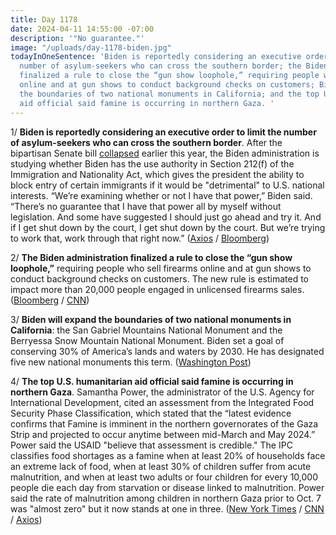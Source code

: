 ```yaml
---
title: Day 1178
date: 2024-04-11 14:55:00 -07:00
description: '"No guarantee."'
image: "/uploads/day-1178-biden.jpg"
todayInOneSentence: 'Biden is reportedly considering an executive order to limit the
  number of asylum-seekers who can cross the southern border; the Biden administration
  finalized a rule to close the “gun show loophole,” requiring people who sell firearms
  online and at gun shows to conduct background checks on customers; Biden will expand
  the boundaries of two national monuments in California; and the top U.S. humanitarian
  aid official said famine is occurring in northern Gaza. '
---
```


1/ **Biden is reportedly considering an executive order to limit the number of asylum-seekers who can cross the southern border**. After the bipartisan Senate bill [collapsed](https://whatthefuckjusthappenedtoday.com/2024/02/07/day-1114/#3-senate-republicans-blocked-the-118) earlier this year, the Biden administration is studying whether Biden has the use authority in Section 212(f) of the Immigration and Nationality Act, which gives the president the ability to block entry of certain immigrants if it would be "detrimental" to U.S. national interests. “We’re examining whether or not I have that power,” Biden said. “There’s no guarantee that I have that power all by myself without legislation. And some have suggested I should just go ahead and try it. And if I get shut down by the court, I get shut down by the court. But we’re trying to work that, work through that right now.” ([Axios](https://www.axios.com/2024/04/10/biden-border-executive-order-immigrants-asylum-limit) / [Bloomberg](https://www.bloomberg.com/news/articles/2024-04-10/biden-says-he-may-have-authority-to-close-border-on-his-own?sref=MIBMEEoj))

2/ **The Biden administration finalized a rule to close the “gun show loophole,”** requiring people who sell firearms online and at gun shows to conduct background checks on customers. The new rule is estimated to impact more than 20,000 people engaged in unlicensed firearms sales. ([Bloomberg](https://www.bloomberg.com/news/articles/2024-04-11/biden-administration-to-issue-rule-closing-gun-show-loophole?srnd=politics-vp&sref=MIBMEEoj) / [CNN](https://www.cnn.com/2024/04/11/politics/gun-show-loophole-rule-finalized-biden-admin/index.html))

3/ **Biden will expand the boundaries of two national monuments in California**: the San Gabriel Mountains National Monument and the Berryessa Snow Mountain National Monument. Biden set a goal of conserving 30% of America’s lands and waters by 2030. He has designated five new national monuments this term. ([Washington Post](https://www.washingtonpost.com/climate-solutions/2024/04/11/biden-monuments-berryessa-san-gabriel/))

4/ **The top U.S. humanitarian aid official said famine is occurring in northern Gaza**. Samantha Power, the administrator of the U.S. Agency for International Development, cited an assessment from the Integrated Food Security Phase Classification, which stated that the “latest evidence confirms that Famine is imminent in the northern governorates of the Gaza Strip and projected to occur anytime between mid-March and May 2024.” Power said the USAID "believe that assessment is credible." The IPC classifies food shortages as a famine when at least 20% of households face an extreme lack of food, when at least 30% of children suffer from acute malnutrition, and when at least two adults or four children for every 10,000 people die each day from starvation or disease linked to malnutrition. Power said the rate of malnutrition among children in northern Gaza prior to Oct. 7 was "almost zero" but it now stands at one in three. ([New York Times](https://www.nytimes.com/live/2024/04/11/world/israel-gaza-war-news-hamas#power-cites-credible-assessments-that-famine-has-begun-in-northern-gaza) / [CNN](https://www.cnn.com/2024/04/11/politics/samantha-power-famine-gaza/index.html) / [Axios](https://www.axios.com/2024/04/11/us-official-famine-northern-gaza))


 